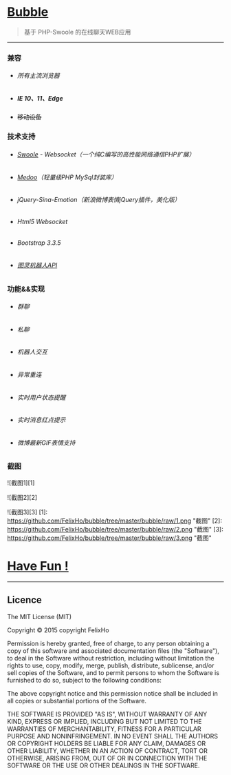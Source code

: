 # [Bubble](http://bubble.hejunhao.me)  
> 基于 PHP-Swoole 的在线聊天WEB应用 

--- 
### 兼容 
* ###### 所有主流浏览器 
* ##### IE 10、11、Edge 
* ~~移动设备~~ 

### 技术支持 
* ###### [Swoole](http://www.swoole.com/) - Websocket（一个纯C编写的高性能网络通信PHP扩展）
* ###### [Medoo](http://medoo.in)（轻量级PHP MySql封装库）
* ###### jQuery-Sina-Emotion（新浪微博表情jQuery插件，美化版）
* ###### Html5 Websocket 
* ###### Bootstrap 3.3.5 
* ###### [图灵机器人API](http://www.tuling123.com) 

### 功能&&实现 
* ###### 群聊 
* ###### 私聊 
* ###### 机器人交互 
* ###### 异常重连 
* ###### 实时用户状态提醒 
* ###### 实时消息红点提示 
* ###### 微博最新GIF表情支持 

### 截图 
![截图1][1] 

![截图2][2] 

![截图3][3] 
[1]: https://github.com/FelixHo/bubble/tree/master/bubble/raw/1.png "截图" 
[2]: https://github.com/FelixHo/bubble/tree/master/bubble/raw/2.png "截图" 
[3]: https://github.com/FelixHo/bubble/tree/master/bubble/raw/3.png "截图" 

# [Have Fun !](http://bubble.hejunhao.me) 
*** 

Licence
--
The MIT License (MIT)

Copyright © 2015 copyright FelixHo

Permission is hereby granted, free of charge, to any person obtaining a copy
of this software and associated documentation files (the "Software"), to deal
in the Software without restriction, including without limitation the rights
to use, copy, modify, merge, publish, distribute, sublicense, and/or sell
copies of the Software, and to permit persons to whom the Software is
furnished to do so, subject to the following conditions:

The above copyright notice and this permission notice shall be included in
all copies or substantial portions of the Software.

THE SOFTWARE IS PROVIDED "AS IS", WITHOUT WARRANTY OF ANY KIND, EXPRESS OR
IMPLIED, INCLUDING BUT NOT LIMITED TO THE WARRANTIES OF MERCHANTABILITY,
FITNESS FOR A PARTICULAR PURPOSE AND NONINFRINGEMENT. IN NO EVENT SHALL THE
AUTHORS OR COPYRIGHT HOLDERS BE LIABLE FOR ANY CLAIM, DAMAGES OR OTHER
LIABILITY, WHETHER IN AN ACTION OF CONTRACT, TORT OR OTHERWISE, ARISING FROM,
OUT OF OR IN CONNECTION WITH THE SOFTWARE OR THE USE OR OTHER DEALINGS IN
THE SOFTWARE.


